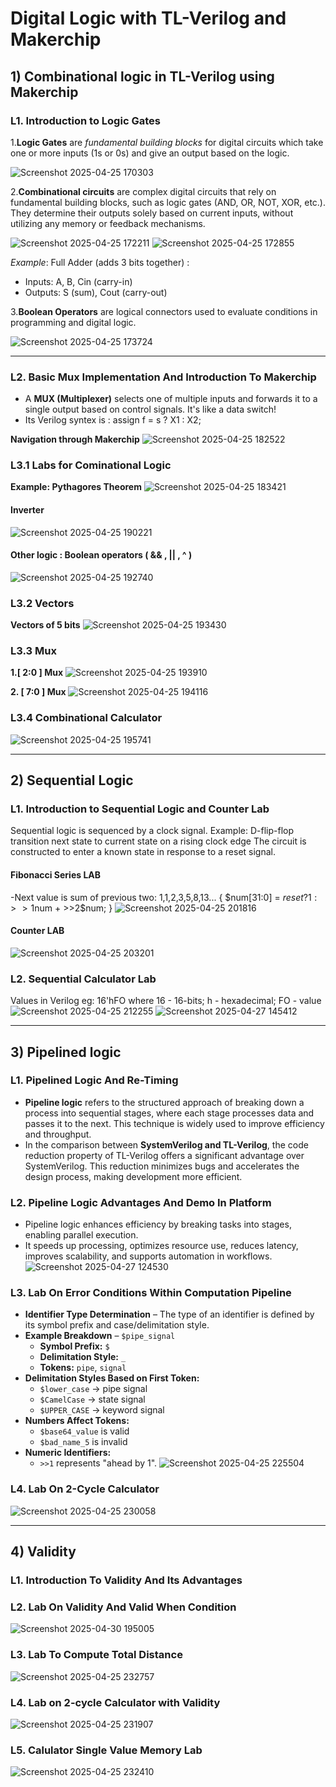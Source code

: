 # Digital Logic with TL-Verilog and Makerchip
## 1) Combinational logic in TL-Verilog using Makerchip
### L1. Introduction to Logic Gates
1.**Logic Gates** are *fundamental building blocks* for digital circuits which take one or more inputs (1s or 0s) and give an output based on the logic.

  ![Screenshot 2025-04-25 170303](https://github.com/user-attachments/assets/3f92dc6f-33c9-4a0f-9b03-8a252eae09dd)

2.**Combinational circuits** are complex digital circuits that rely on fundamental building blocks, such as logic gates (AND, OR, NOT, XOR, etc.). They determine their outputs solely based on current inputs, without utilizing any memory or feedback mechanisms.

  ![Screenshot 2025-04-25 172211](https://github.com/user-attachments/assets/f4268b47-d086-498d-9542-12d643ac77d3)   ![Screenshot 2025-04-25 172855](https://github.com/user-attachments/assets/b28965fa-1fe0-44cf-9161-e1fc141d7ce4)

*Example*: Full Adder (adds 3 bits together) :
- Inputs: A, B, Cin (carry-in)  
- Outputs: S (sum), Cout (carry-out)

3.**Boolean Operators** are logical connectors used to evaluate conditions in programming and digital logic.

   ![Screenshot 2025-04-25 173724](https://github.com/user-attachments/assets/8b003fb5-b129-4331-b1c3-59c4c27970ca)

------

### L2. Basic Mux Implementation And Introduction To Makerchip
- A **MUX (Multiplexer)** selects one of multiple inputs and forwards it to a single output based on control signals. It's like a data switch!
- Its Verilog syntex is : assign f = s ? X1 : X2;

**Navigation through Makerchip** 
   ![Screenshot 2025-04-25 182522](https://github.com/user-attachments/assets/d9300c55-1184-4945-851d-d263a4ed85bc)

### L3.1  Labs for Cominational Logic
**Example: Pythagores Theorem** 
   ![Screenshot 2025-04-25 183421](https://github.com/user-attachments/assets/14a05137-fb1f-4f72-8c20-ed6936f7135b)


#### Inverter
   ![Screenshot 2025-04-25 190221](https://github.com/user-attachments/assets/677a4b24-733d-4fce-af75-3c5ebdcb37f5)


#### Other logic : Boolean operators ( && , || , ^ )
   ![Screenshot 2025-04-25 192740](https://github.com/user-attachments/assets/c5d5b34b-f0af-4e3a-afdf-2d5ffaf2a299)


### L3.2  Vectors
**Vectors of 5 bits**
   ![Screenshot 2025-04-25 193430](https://github.com/user-attachments/assets/08a8dca7-9a5b-41e1-b6a7-f126eb7543ae)

### L3.3  Mux
**1.[ 2:0 ] Mux**
   ![Screenshot 2025-04-25 193910](https://github.com/user-attachments/assets/3724e8b0-b5e4-4ff3-baf4-6740a54ea19f)

 
**2. [ 7:0 ] Mux**
   ![Screenshot 2025-04-25 194116](https://github.com/user-attachments/assets/f50a333a-bdd6-4de4-8928-f7d56a8daf40)

### L3.4  Combinational Calculator
   ![Screenshot 2025-04-25 195741](https://github.com/user-attachments/assets/1595a276-9c26-45ae-892b-d627b0d84e03)

-----

## 2) Sequential Logic 
### L1.  Introduction to Sequential Logic and Counter Lab 
Sequential logic is sequenced by a clock signal.
Example: D-flip-flop transition next state to current state on a rising clock edge
The circuit is constructed to enter a known state in response to a reset signal.

#### Fibonacci Series LAB
-Next value is sum of previous two: 1,1,2,3,5,8,13... { $num[31:0] = $reset ? 1 : >>1$num + >>2$num; }
   ![Screenshot 2025-04-25 201816](https://github.com/user-attachments/assets/b460bcd1-4bc1-4f84-b962-9c7e092083f3)

#### Counter LAB
   ![Screenshot 2025-04-25 203201](https://github.com/user-attachments/assets/635ec6ff-ae17-44ef-b151-11518b9875f3)

### L2.  Sequential Calculator Lab
Values in Verilog
eg: 16'hFO where 16 - 16-bits; h - hexadecimal; FO - value 
   ![Screenshot 2025-04-25 212255](https://github.com/user-attachments/assets/34e5ae43-4bef-43de-b794-83e59d33b8a8)
   ![Screenshot 2025-04-27 145412](https://github.com/user-attachments/assets/e64896ec-025e-41e5-8478-22960a1e15c5)

-----

## 3)  Pipelined logic
### L1. Pipelined Logic And Re-Timing
- **Pipeline logic** refers to the structured approach of breaking down a process into sequential stages, where each stage processes data and passes it to the       next. This technique is widely used to improve efficiency and throughput.
- In the comparison between **SystemVerilog and TL-Verilog**, the code reduction property of TL-Verilog offers a significant advantage over SystemVerilog. This reduction minimizes bugs and accelerates the design process, making development more efficient.

### L2. Pipeline Logic Advantages And Demo In Platform
- Pipeline logic enhances efficiency by breaking tasks into stages, enabling parallel execution.
- It speeds up processing, optimizes resource use, reduces latency, improves scalability, and supports automation in workflows.
   ![Screenshot 2025-04-27 124530](https://github.com/user-attachments/assets/008f894c-974b-4b00-bf2f-3d250210bb9b) 

### L3. Lab On Error Conditions Within Computation Pipeline
- **Identifier Type Determination** – The type of an identifier is defined by its symbol prefix and case/delimitation style.
- **Example Breakdown** – `$pipe_signal`  
   - **Symbol Prefix:** `$`  
   - **Delimitation Style:** `_`  
   - **Tokens:** `pipe`, `signal`
- **Delimitation Styles Based on First Token:**  
   - `$lower_case` → pipe signal  
   - `$CamelCase` → state signal  
   - `$UPPER_CASE` → keyword signal  
- **Numbers Affect Tokens:**  
   - `$base64_value` is valid  
   - `$bad_name_5` is invalid
- **Numeric Identifiers:**  
   - `>>1` represents "ahead by 1".
   ![Screenshot 2025-04-25 225504](https://github.com/user-attachments/assets/be75aae1-7ecb-4fb9-9a8c-fa91941e9e93)

### L4. Lab On 2-Cycle Calculator

  ![Screenshot 2025-04-25 230058](https://github.com/user-attachments/assets/23c5ac98-b9bd-4919-ac31-613a3300c0e4)

----

## 4)  Validity
### L1. Introduction To Validity And Its Advantages
### L2. Lab On Validity And Valid When Condition

  ![Screenshot 2025-04-30 195005](https://github.com/user-attachments/assets/e6ea3585-cf81-46ca-8374-5ac6ce314db9)


### L3. Lab To Compute Total Distance

  ![Screenshot 2025-04-25 232757](https://github.com/user-attachments/assets/06ddb65a-4f68-473b-8b7e-0188628df2c4)


### L4. Lab on 2-cycle Calculator with Validity

  ![Screenshot 2025-04-25 231907](https://github.com/user-attachments/assets/79b34ad7-70ed-4cfc-8c9b-1df48cf0efa3)

### L5. Calulator Single Value Memory Lab

  ![Screenshot 2025-04-25 232410](https://github.com/user-attachments/assets/3a9b6863-ab94-428e-99aa-735a7b2f43f6)













